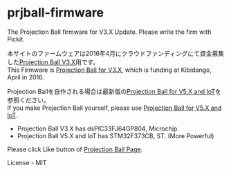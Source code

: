 # prjball-firmware
The Projection Ball firmware for V3.X Update. Please write the firm with Pickit.  

本サイトのファームウェアは2016年4月にクラウドファンディングにて資金募集した[Projection Ball V3.X][0]用です。  
This Firmware is [Projection Ball for V3.X][0], which is funding at Kibidango, April in 2016.  

Projection Ballを自作される場合は最新版の[Projection Ball for V5.X and IoT][1]を参照ください。  
If you make Projection Ball yourself, please use [Projection Ball for V5.X and IoT][1].  


  * Projection Ball V3.X has dsPIC33FJ64GP804, Microchip.  
  * Projection Ball V5.X and IoT has STM32F373CB, ST. (More Powerful)

Please click Like button of [Projection Ball Page][4].   
  
  License - MIT
  
  [0]: https://kibidango.com/230 "*0"
  [1]: https://github.com/meerstern/prjball-firmware2 "*1"
  [4]: https://www.facebook.com/projectionball "*4"
